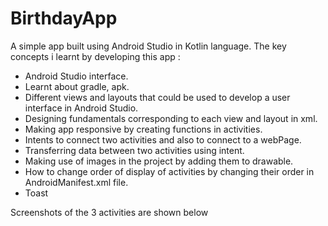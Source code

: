 # BirthdayApp
A simple app built using Android Studio in Kotlin language.
The key concepts i learnt by developing this app :
- Android Studio interface.
- Learnt about gradle, apk.
- Different views and layouts that could be used to develop a user interface in Android Studio.
- Designing fundamentals corresponding to each view and layout in xml.
- Making app responsive by creating functions in activities.
- Intents to connect two activities and also to connect to a webPage.
- Transferring data between two activities using intent.
- Making use of images in the project by adding them to drawable.
- How to change order of display of activities by changing their order in AndroidManifest.xml file.
- Toast

Screenshots of the 3 activities are shown below


